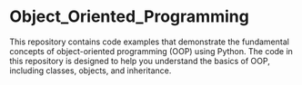 # Object_Oriented_Programming
This repository contains code examples that demonstrate the fundamental concepts of object-oriented programming (OOP) using Python. The code in this repository is designed to help you understand the basics of OOP, including classes, objects, and inheritance.
